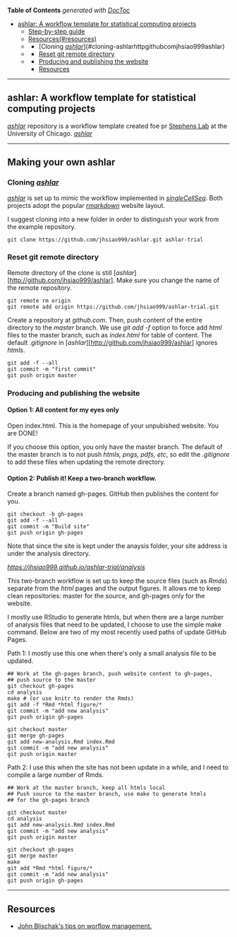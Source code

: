 <!-- START doctoc generated TOC please keep comment here to allow auto update -->
<!-- DON'T EDIT THIS SECTION, INSTEAD RE-RUN doctoc TO UPDATE -->
**Table of Contents**  *generated with [DocToc](https://github.com/thlorenz/doctoc)*

- [ashlar: A workflow template for statistical computing projects](#ashlar-a-workflow-template-for-statistical-computing-projects)
    - [Step-by-step guide](#step-by-step-guide)
    - [Resources(#resources)](#resourcesresources)
  - [](#)
    - [Cloning [*ashlar*](http://github.com/jhsiao999/ashlar])](#cloning-ashlarhttpgithubcomjhsiao999ashlar)
  - [](#-1)
    - [Reset git remote directory](#reset-git-remote-directory)
  - [](#-2)
    - [Producing and publishing the website <a id = 'publish-website'></a>](#producing-and-publishing-the-website-a-id--publish-websitea)
    - [Resources <a id = 'resources'></a>](#resources-a-id--resourcesa)

<!-- END doctoc generated TOC please keep comment here to allow auto update -->



---

## ashlar: A workflow template for statistical computing projects

[*ashlar*](http://github.com/jhsiao999/ashlar) repository is a workflow template created foe pr [Stephens Lab](http://stephenslab.uchicago.edu/) at the University of Chicago. [*ashlar*](http://github.com/jhsiao999/ashlar) 


---

## Making your own ashlar


### Cloning [*ashlar*](http://github.com/jhsiao999/ashlar]) 

[*ashlar*](http://github.com/jhsiao999/ashlar) is set up to mimic the workflow implemented in [*singleCellSeq*](https://github.com/jdblischak/singleCellSeq). Both projects adopt the popular [*rmarkdown*](http://rmarkdown.rstudio.com/) website layout.

I suggest cloning into a new folder in order to distinguish your work from the example repository.

```
git clone https://github.com/jhsiao999/ashlar.git ashlar-trial
```


### Reset git remote directory 

Remote directory of the clone is still  [*ashlar*][http://github.com/jhsiao999/ashlar]. Make sure you change the name of the remote repository.

```
git remote rm origin
git remote add origin https://github.com/jhsiao999/ashlar-trial.git
```

Create a repository at *github.com*. Then, push content of the entire directory to the *master* branch. We use *git add -f* option to force add *html* files to the master branch, such as *index.html* for table of content. The default *.gitignore* in [*ashlar*][http://github.com/jhsiao999/ashlar] ignores *htmls*. 

```
git add -f --all
git commit -m "first commit"
git push origin master
```



### Producing and publishing the website 

#### Option 1: All content for my eyes only

Open index.html. This is the homepage of your unpubished website. You are DONE!

If you choose this option, you only have the master branch. The default of the master branch is to not push *htmls, pngs, pdfs, etc*, so edit the *.gitignore* to add these files when updating the remote directory. 


#### Option 2: Publish it! Keep a two-branch workflow.

Create a branch named gh-pages. GitHub then publishes the content for you.

```
git checkout -b gh-pages 
git add -f --all
git commit -m "Build site"
git push origin gh-pages
```

Note that since the site is kept under the anaysis folder, your site address is under the analysis directory.

*https://jhsiao999.github.io/ashlar-trial/analysis*

This two-branch workflow is set up to keep the source files (such as *Rmds*) separate from the *html* pages and the output figures. It allows me to keep clean repositories: master for the source, and gh-pages only for the website. 

I mostly use RStudio to generate htmls, but when there are a large number of analysis files that need to be updated, I choose to use the simple make command. Below are two of my most recently used paths of update GitHub Pages.

Path 1: I mostly use this one when there's only a small analysis file to be updated.

```
## Work at the gh-pages branch, push website content to gh-pages,
## push source to the master
git checkout gh-pages
cd analysis
make # (or use knitr to render the Rmds)
git add -f *Rmd *html figure/*
git commit -m "add new analysis"
git push origin gh-pages

git checkout master
git merge gh-pages
git add new-analysis.Rmd index.Rmd
git commit -m "add new analysis"
git push origin master
```

Path 2: I use this when the site has not been update in a while, and I need to compile a large number of Rmds.

```
## Work at the master branch, keep all htmls local
## Push source to the master branch, use make to generate htmls
## for the gh-pages branch

git checkout master
cd analysis
git add new-analysis.Rmd index.Rmd
git commit -m "add new analysis"
git push origin master

git checkout gh-pages
git merge master
make
git add *Rmd *html figure/*
git commit -m "add new analysis"
git push origin gh-pages
```



---

## Resources 

* [John Blischak's tips on worflow management.][contrib]


[site]: http://jhsiao999.github.io/ashlar/analysis
[contrib]: https://github.com/jdblischak/singleCellSeq/blob/master/CONTRIBUTING.md
